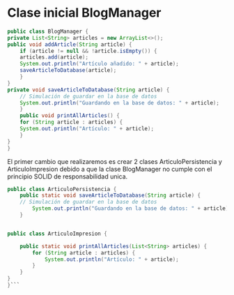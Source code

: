 # Clase inicial BlogManager
```java 
public class BlogManager {
private List<String> articles = new ArrayList<>();
public void addArticle(String article) {
    if (article != null && !article.isEmpty()) {
    articles.add(article);
    System.out.println("Artículo añadido: " + article);
    saveArticleToDatabase(article);
    }
}
private void saveArticleToDatabase(String article) {
    // Simulación de guardar en la base de datos
    System.out.println("Guardando en la base de datos: " + article);
    }
    public void printAllArticles() {
    for (String article : articles) {
    System.out.println("Artículo: " + article);
    }
}
}
```
El primer cambio que realizaremos es crear 2 clases ArticuloPersistencia y ArticuloImpresion
debido a que la clase BlogManager no cumple con el principio SOLID de responsabilidad unica.

```java 
public class ArticuloPersistencia {
    public static void saveArticleToDatabase(String article) {
    // Simulación de guardar en la base de datos
        System.out.println("Guardando en la base de datos: " + article);
    }


public class ArticuloImpresion {

    public static void printAllArticles(List<String> articles) {
        for (String article : articles) {
            System.out.println("Artículo: " + article);
        }
    }
}
}```